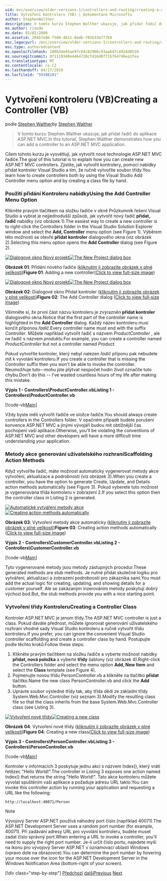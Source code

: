 ```yaml
---
uid: mvc/overview/older-versions-1/controllers-and-routing/creating-a-controller-vb
title: Vytvoření Kontroleru (VB) | Dokumentace Microsoftu
author: StephenWalther
description: V tomto kurzu Stephen Walther ukazuje, jak přidat řadič do aplikace ASP.NET MVC.
ms.author: riande
ms.date: 03/02/2009
ms.assetid: 204b7e86-f560-4611-8adb-785b33e777b9
msc.legacyurl: /mvc/overview/older-versions-1/controllers-and-routing/creating-a-controller-vb
msc.type: authoredcontent
ms.openlocfilehash: 180b34e45ae97c64c82906c93aa647c4924d8539
ms.sourcegitcommit: 0f1119340e4464720cfd16d0ff15764746ea1fea
ms.translationtype: MT
ms.contentlocale: cs-CZ
ms.lasthandoff: 04/17/2019
ms.locfileid: "59398101"
---
```

# <a name="creating-a-controller-vb"></a><span data-ttu-id="b9754-103">Vytvoření kontroleru (VB)</span><span class="sxs-lookup"><span data-stu-id="b9754-103">Creating a Controller (VB)</span></span>

<span data-ttu-id="b9754-104">podle [Stephen Walther](https://github.com/StephenWalther)</span><span class="sxs-lookup"><span data-stu-id="b9754-104">by [Stephen Walther](https://github.com/StephenWalther)</span></span>

> <span data-ttu-id="b9754-105">V tomto kurzu Stephen Walther ukazuje, jak přidat řadič do aplikace ASP.NET MVC.</span><span class="sxs-lookup"><span data-stu-id="b9754-105">In this tutorial, Stephen Walther demonstrates how you can add a controller to an ASP.NET MVC application.</span></span>


<span data-ttu-id="b9754-106">Cílem tohoto kurzu je vysvětlují, jak vytvořit nové technologie ASP.NET MVC řadiče.</span><span class="sxs-lookup"><span data-stu-id="b9754-106">The goal of this tutorial is to explain how you can create new ASP.NET MVC controllers.</span></span> <span data-ttu-id="b9754-107">Zjistíte, jak vytvořit kontrolery, pomocí nabídky přidat kontroler Visual Studio a tím, že ručně vytvoříte soubor třídy.</span><span class="sxs-lookup"><span data-stu-id="b9754-107">You learn how to create controllers both by using the Visual Studio Add Controller menu option and by creating a class file by hand.</span></span>

### <a name="using-the-add-controller-menu-option"></a><span data-ttu-id="b9754-108">Použití přidání Kontroleru nabídky</span><span class="sxs-lookup"><span data-stu-id="b9754-108">Using the Add Controller Menu Option</span></span>

<span data-ttu-id="b9754-109">Klikněte pravým tlačítkem na složku řadiče v okně Průzkumník řešení Visual Studio a vybrat je nejjednodušší způsob, jak vytvořit nový řadič **přidat, řadič** nabídky (viz obrázek 1).</span><span class="sxs-lookup"><span data-stu-id="b9754-109">The easiest way to create a new controller is to right-click the Controllers folder in the Visual Studio Solution Explorer window and select the **Add, Controller** menu option (see Figure 1).</span></span> <span data-ttu-id="b9754-110">Výběrem této možnosti se otevře **přidat kontroler** dialogového okna (viz obrázek 2).</span><span class="sxs-lookup"><span data-stu-id="b9754-110">Selecting this menu option opens the **Add Controller** dialog (see Figure 2).</span></span>


<span data-ttu-id="b9754-111">[![Dialogové okno Nový projekt](creating-a-controller-vb/_static/image1.jpg)](creating-a-controller-vb/_static/image1.png)</span><span class="sxs-lookup"><span data-stu-id="b9754-111">[![The New Project dialog box](creating-a-controller-vb/_static/image1.jpg)](creating-a-controller-vb/_static/image1.png)</span></span>

<span data-ttu-id="b9754-112">**Obrázek 01**: Přidání nového řadiče ([kliknutím ji zobrazíte obrázek v plné velikosti](creating-a-controller-vb/_static/image2.png))</span><span class="sxs-lookup"><span data-stu-id="b9754-112">**Figure 01**: Adding a new controller([Click to view full-size image](creating-a-controller-vb/_static/image2.png))</span></span>


<span data-ttu-id="b9754-113">[![Dialogové okno Nový projekt](creating-a-controller-vb/_static/image2.jpg)](creating-a-controller-vb/_static/image3.png)</span><span class="sxs-lookup"><span data-stu-id="b9754-113">[![The New Project dialog box](creating-a-controller-vb/_static/image2.jpg)](creating-a-controller-vb/_static/image3.png)</span></span>

<span data-ttu-id="b9754-114">**Obrázek 02**: Dialogové okno Přidat kontroler ([kliknutím ji zobrazíte obrázek v plné velikosti](creating-a-controller-vb/_static/image4.png))</span><span class="sxs-lookup"><span data-stu-id="b9754-114">**Figure 02**: The Add Controller dialog ([Click to view full-size image](creating-a-controller-vb/_static/image4.png))</span></span>


<span data-ttu-id="b9754-115">Všimněte si, že první část názvu kontroleru je zvýrazněn **přidat kontroler** dialogového okna.</span><span class="sxs-lookup"><span data-stu-id="b9754-115">Notice that the first part of the controller name is highlighted in the **Add Controller** dialog.</span></span> <span data-ttu-id="b9754-116">Každý název kontroleru musí končit příponou *řadič*.</span><span class="sxs-lookup"><span data-stu-id="b9754-116">Every controller name must end with the suffix *Controller*.</span></span> <span data-ttu-id="b9754-117">Můžete například vytvořit řadič s názvem *ProductController* , ale ne řadič s názvem *produktu*.</span><span class="sxs-lookup"><span data-stu-id="b9754-117">For example, you can create a controller named *ProductController* but not a controller named *Product*.</span></span>


<span data-ttu-id="b9754-118">Pokud vytvoříte kontroler, který nebyl nalezen *řadič* příponu pak nebudete mít k vyvolání kontroleru.</span><span class="sxs-lookup"><span data-stu-id="b9754-118">If you create a controller that is missing the *Controller* suffix then you won't be able to invoke the controller.</span></span> <span data-ttu-id="b9754-119">Neumožňuje tuto--mohu jste plýtvat nespočet hodin život označíte tuto chybu.</span><span class="sxs-lookup"><span data-stu-id="b9754-119">Don't do this -- I've wasted countless hours of my life after making this mistake.</span></span>


<span data-ttu-id="b9754-120">**Výpis 1 - Controllers\ProductController.vb**</span><span class="sxs-lookup"><span data-stu-id="b9754-120">**Listing 1 - Controllers\ProductController.vb**</span></span>

[!code-vb[Main](creating-a-controller-vb/samples/sample1.vb)]

<span data-ttu-id="b9754-121">Vždy byste měli vytvořit řadiče ve složce řadiče.</span><span class="sxs-lookup"><span data-stu-id="b9754-121">You should always create controllers in the Controllers folder.</span></span> <span data-ttu-id="b9754-122">V opačném případě budete porušení konvence ASP.NET MVC a jinými vývojáři budou mít obtížnější čas pochopení vaší aplikace.</span><span class="sxs-lookup"><span data-stu-id="b9754-122">Otherwise, you'll be violating the conventions of ASP.NET MVC and other developers will have a more difficult time understanding your application.</span></span>

### <a name="scaffolding-action-methods"></a><span data-ttu-id="b9754-123">Metody akce generování uživatelského rozhraní</span><span class="sxs-lookup"><span data-stu-id="b9754-123">Scaffolding Action Methods</span></span>

<span data-ttu-id="b9754-124">Když vytvoříte řadič, máte možnost automaticky vygenerovat metody akce vytvoření, aktualizace a podrobnosti (viz obrázek 3).</span><span class="sxs-lookup"><span data-stu-id="b9754-124">When you create a controller, you have the option to generate Create, Update, and Details action methods automatically (see Figure 3).</span></span> <span data-ttu-id="b9754-125">Pokud vyberete tuto možnost je vygenerována třída kontroleru v zobrazení 2.</span><span class="sxs-lookup"><span data-stu-id="b9754-125">If you select this option then the controller class in Listing 2 is generated.</span></span>


<span data-ttu-id="b9754-126">[![Automatické vytváření metody akce](creating-a-controller-vb/_static/image3.jpg)](creating-a-controller-vb/_static/image5.png)</span><span class="sxs-lookup"><span data-stu-id="b9754-126">[![Creating action methods automatically](creating-a-controller-vb/_static/image3.jpg)](creating-a-controller-vb/_static/image5.png)</span></span>

<span data-ttu-id="b9754-127">**Obrázek 03**: Vytvoření metody akce automaticky ([kliknutím ji zobrazíte obrázek v plné velikosti](creating-a-controller-vb/_static/image6.png))</span><span class="sxs-lookup"><span data-stu-id="b9754-127">**Figure 03**: Creating action methods automatically ([Click to view full-size image](creating-a-controller-vb/_static/image6.png))</span></span>


<span data-ttu-id="b9754-128">**Výpis 2 - Controllers\CustomerController.vb**</span><span class="sxs-lookup"><span data-stu-id="b9754-128">**Listing 2 - Controllers\CustomerController.vb**</span></span>

[!code-vb[Main](creating-a-controller-vb/samples/sample2.vb)]

<span data-ttu-id="b9754-129">Tyto vygenerované metody jsou metody zástupných procedur.</span><span class="sxs-lookup"><span data-stu-id="b9754-129">These generated methods are stub methods.</span></span> <span data-ttu-id="b9754-130">Je nutné přidat skutečné logiku pro vytváření, aktualizaci a zobrazení podrobností pro zákazníka sami.</span><span class="sxs-lookup"><span data-stu-id="b9754-130">You must add the actual logic for creating, updating, and showing details for a customer yourself.</span></span> <span data-ttu-id="b9754-131">Ale se zakázaným inzerováním metody poskytují dobrý výchozí bod.</span><span class="sxs-lookup"><span data-stu-id="b9754-131">But, the stub methods provide you with a nice starting point.</span></span>

### <a name="creating-a-controller-class"></a><span data-ttu-id="b9754-132">Vytvoření třídy Kontroleru</span><span class="sxs-lookup"><span data-stu-id="b9754-132">Creating a Controller Class</span></span>

<span data-ttu-id="b9754-133">Kontroler ASP.NET MVC je jenom třídy.</span><span class="sxs-lookup"><span data-stu-id="b9754-133">The ASP.NET MVC controller is just a class.</span></span> <span data-ttu-id="b9754-134">Pokud dáváte přednost, můžete ignorovat generování uživatelského rozhraní vhodné sady Visual Studio kontroleru a ručně vytvořit třídu kontroleru.</span><span class="sxs-lookup"><span data-stu-id="b9754-134">If you prefer, you can ignore the convenient Visual Studio controller scaffolding and create a controller class by hand.</span></span> <span data-ttu-id="b9754-135">Postupujte podle těchto kroků:</span><span class="sxs-lookup"><span data-stu-id="b9754-135">Follow these steps:</span></span>

1. <span data-ttu-id="b9754-136">Klikněte pravým tlačítkem na složku řadiče a vyberte možnost nabídky **přidat, nová položka** a vyberte **třídy** šablony (viz obrázek 4).</span><span class="sxs-lookup"><span data-stu-id="b9754-136">Right-click the Controllers folder and select the menu option **Add, New Item** and select the **Class** template (see Figure 4).</span></span>
2. <span data-ttu-id="b9754-137">Pojmenujte novou třídu PersonController.vb a klikněte na tlačítko **přidat** tlačítko.</span><span class="sxs-lookup"><span data-stu-id="b9754-137">Name the new class PersonController.vb and click the **Add** button.</span></span>
3. <span data-ttu-id="b9754-138">Upravte soubor výsledné třídy tak, aby třída dědí ze základní třídy System.Web.Mvc.Controller (viz seznam 3).</span><span class="sxs-lookup"><span data-stu-id="b9754-138">Modify the resulting class file so that the class inherits from the base System.Web.Mvc.Controller class (see Listing 3).</span></span>


<span data-ttu-id="b9754-139">[![Vytvoření nové třídy](creating-a-controller-vb/_static/image4.jpg)](creating-a-controller-vb/_static/image7.png)</span><span class="sxs-lookup"><span data-stu-id="b9754-139">[![Creating a new class](creating-a-controller-vb/_static/image4.jpg)](creating-a-controller-vb/_static/image7.png)</span></span>

<span data-ttu-id="b9754-140">**Obrázek 04**: Vytvoření nové třídy ([kliknutím ji zobrazíte obrázek v plné velikosti](creating-a-controller-vb/_static/image8.png))</span><span class="sxs-lookup"><span data-stu-id="b9754-140">**Figure 04**: Creating a new class([Click to view full-size image](creating-a-controller-vb/_static/image8.png))</span></span>


<span data-ttu-id="b9754-141">**Výpis 3 - Controllers\PersonController.vb**</span><span class="sxs-lookup"><span data-stu-id="b9754-141">**Listing 3 - Controllers\PersonController.vb**</span></span>

[!code-vb[Main](creating-a-controller-vb/samples/sample3.vb)]

<span data-ttu-id="b9754-142">Kontroler v informacích 3 poskytuje jednu akci s názvem Index(), který vrátí řetězec "Hello World!".</span><span class="sxs-lookup"><span data-stu-id="b9754-142">The controller in Listing 3 exposes one action named Index() that returns the string "Hello World!".</span></span> <span data-ttu-id="b9754-143">Tato akce kontroleru můžete vyvolat spuštěním vaší aplikace a požaduje adresu URL takto:</span><span class="sxs-lookup"><span data-stu-id="b9754-143">You can invoke this controller action by running your application and requesting a URL like the following:</span></span>

`http://localhost:40071/Person`

> [!NOTE]
> 
> <span data-ttu-id="b9754-144">Vývojový Server ASP.NET používá náhodný port číslo (například 40071).</span><span class="sxs-lookup"><span data-stu-id="b9754-144">The ASP.NET Development Server uses a random port number (for example, 40071).</span></span> <span data-ttu-id="b9754-145">Při zadávání adresy URL pro vyvolání kontroleru, budete muset zadat číslo správný port.</span><span class="sxs-lookup"><span data-stu-id="b9754-145">When entering a URL to invoke a controller, you'll need to supply the right port number.</span></span> <span data-ttu-id="b9754-146">Je-li určit číslo portu, najedete myší na ikonu pro vývojový Server ASP.NET v oznamovací oblasti Windows (vpravo dole na obrazovce).</span><span class="sxs-lookup"><span data-stu-id="b9754-146">You can determine the port number by hovering your mouse over the icon for the ASP.NET Development Server in the Windows Notification Area (bottom-right of your screen).</span></span>
> 
> [!div class="step-by-step"]
> <span data-ttu-id="b9754-147">[Předchozí](adding-dynamic-content-to-a-cached-page-vb.md)
> [další](creating-an-action-vb.md)</span><span class="sxs-lookup"><span data-stu-id="b9754-147">[Previous](adding-dynamic-content-to-a-cached-page-vb.md)
[Next](creating-an-action-vb.md)</span></span>
